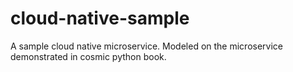 # cloud-native-sample

A sample cloud native microservice. Modeled on the microservice demonstrated in cosmic python book.
